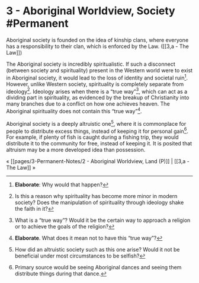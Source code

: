 # 3 - Aboriginal Worldview, Society #Permanent 
Aboriginal society is founded on the idea of kinship clans, where everyone has a responsibility to their clan, which is enforced by the Law. ([[3,a - The Law]])

The Aboriginal society is incredibly spiritualistic. If such a disconnect (between society and spirituality) present in the Western world were to exist in Aboriginal society, it would lead to the loss of identity and societal ruin[^1]. However, unlike Western society, spirituality is completely separate from ideology[^2]. Ideology arises when there is a “true way”[^3], which can act as a dividing part in spirituality, as evidenced by the breakup of Christianity into many branches due to a conflict on how one achieves heaven. The Aboriginal spirituality does not contain this “true way”[^4].

Aboriginal society is a deeply altruistic one[^5], where it is commonplace for people to distribute excess things, instead of keeping it for personal gain[^6]. For example, if plenty of fish is caught during a fishing trip, they would distribute it to the community for free, instead of keeping it. It is posited that altruism may be a more developed idea than possession.

« [[pages/3-Permanent-Notes/2 - Aboriginal Worldview, Land (P)]] | [[3,a - The Law]] »

[^1]: **Elaborate**: Why would that happen?
[^2]: Is this a reason why spirituality has become more minor in modern society? Does the manipulation of spirituality through ideology shake the faith in it?
[^3]: What is a “true way”? Would it be the certain way to approach a religion or to achieve the goals of the religion?
[^4]: **Elaborate**. What does it mean not to have this “true way”?
[^5]: How did an altruistic society such as this one arise? Would it not be beneficial under most circumstances to be selfish?
[^6]: Primary source would be seeing Aboriginal dances and seeing them distribute things during that dance.  